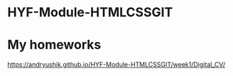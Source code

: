 # HYF-Module-HTMLCSSGIT
# My homeworks
https://andryushik.github.io/HYF-Module-HTMLCSSGIT/week1/Digital_CV/
